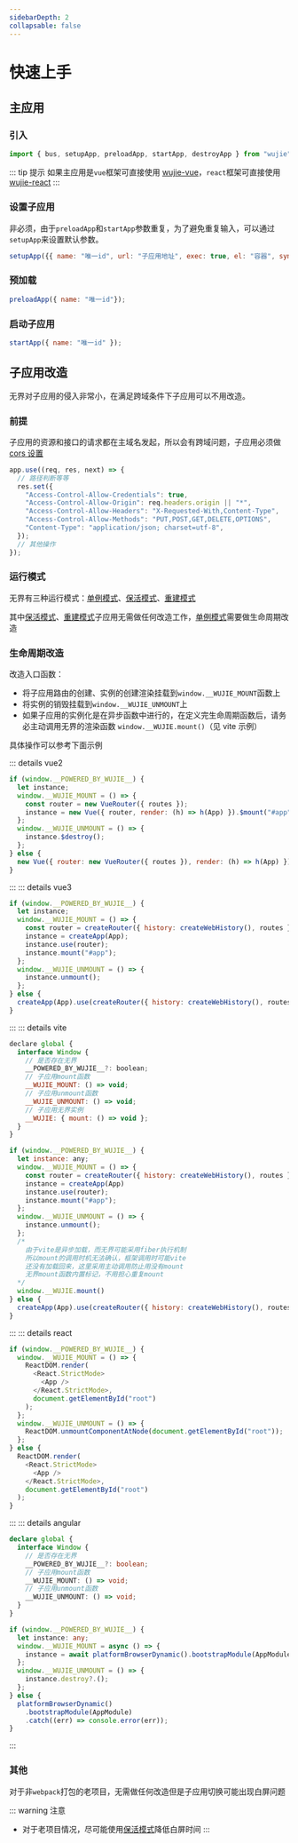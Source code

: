 ```yaml
---
sidebarDepth: 2
collapsable: false
---
```


# 快速上手

## 主应用

### 引入

```javascript
import { bus, setupApp, preloadApp, startApp, destroyApp } from "wujie";
```

::: tip 提示
如果主应用是`vue`框架可直接使用 [wujie-vue](/pack/)，`react`框架可直接使用 [wujie-react](/pack/react.html)
:::

### 设置子应用
非必须，由于`preloadApp`和`startApp`参数重复，为了避免重复输入，可以通过`setupApp`来设置默认参数。

```javascript
setupApp({{ name: "唯一id", url: "子应用地址", exec: true, el: "容器", sync: true }})
```

### 预加载

```javascript
preloadApp({ name: "唯一id"});
```

### 启动子应用

```javascript
startApp({ name: "唯一id" });
```

## 子应用改造

无界对子应用的侵入非常小，在满足跨域条件下子应用可以不用改造。

### 前提

子应用的资源和接口的请求都在主域名发起，所以会有跨域问题，子应用必须做[cors 设置](https://developer.mozilla.org/zh-CN/docs/Web/HTTP/CORS)

```javascript
app.use((req, res, next) => {
  // 路径判断等等
  res.set({
    "Access-Control-Allow-Credentials": true,
    "Access-Control-Allow-Origin": req.headers.origin || "*",
    "Access-Control-Allow-Headers": "X-Requested-With,Content-Type",
    "Access-Control-Allow-Methods": "PUT,POST,GET,DELETE,OPTIONS",
    "Content-Type": "application/json; charset=utf-8",
  });
  // 其他操作
});
```

### 运行模式

无界有三种运行模式：[单例模式](/guide/mode.html#单例模式)、[保活模式](/guide/mode.html#保活模式)、[重建模式](/guide/mode.html#重建模式)

其中[保活模式](/guide/mode.html#保活模式)、[重建模式](/guide/mode.html#重建模式)子应用无需做任何改造工作，[单例模式](/guide/mode.html#单例模式)需要做生命周期改造


### 生命周期改造
改造入口函数：

- 将子应用路由的创建、实例的创建渲染挂载到`window.__WUJIE_MOUNT`函数上
- 将实例的销毁挂载到`window.__WUJIE_UNMOUNT`上
- 如果子应用的实例化是在异步函数中进行的，在定义完生命周期函数后，请务必主动调用无界的渲染函数 `window.__WUJIE.mount()`（见 vite 示例）

具体操作可以参考下面示例

::: details vue2

```javascript
if (window.__POWERED_BY_WUJIE__) {
  let instance;
  window.__WUJIE_MOUNT = () => {
    const router = new VueRouter({ routes });
    instance = new Vue({ router, render: (h) => h(App) }).$mount("#app");
  };
  window.__WUJIE_UNMOUNT = () => {
    instance.$destroy();
  };
} else {
  new Vue({ router: new VueRouter({ routes }), render: (h) => h(App) }).$mount("#app");
}
```

:::
::: details vue3

```javascript
if (window.__POWERED_BY_WUJIE__) {
  let instance;
  window.__WUJIE_MOUNT = () => {
    const router = createRouter({ history: createWebHistory(), routes });
    instance = createApp(App);
    instance.use(router);
    instance.mount("#app");
  };
  window.__WUJIE_UNMOUNT = () => {
    instance.unmount();
  };
} else {
  createApp(App).use(createRouter({ history: createWebHistory(), routes })).mount("#app");
}
```

:::
::: details vite

```javascript
declare global {
  interface Window {
    // 是否存在无界
    __POWERED_BY_WUJIE__?: boolean;
    // 子应用mount函数
    __WUJIE_MOUNT: () => void;
    // 子应用unmount函数
    __WUJIE_UNMOUNT: () => void;
    // 子应用无界实例
    __WUJIE: { mount: () => void };
  }
}

if (window.__POWERED_BY_WUJIE__) {
  let instance: any;
  window.__WUJIE_MOUNT = () => {
    const router = createRouter({ history: createWebHistory(), routes });
    instance = createApp(App)
    instance.use(router);
    instance.mount("#app");
  };
  window.__WUJIE_UNMOUNT = () => {
    instance.unmount();
  };
  /*
    由于vite是异步加载，而无界可能采用fiber执行机制
    所以mount的调用时机无法确认，框架调用时可能vite
    还没有加载回来，这里采用主动调用防止用没有mount
    无界mount函数内置标记，不用担心重复mount
  */
  window.__WUJIE.mount()
} else {
  createApp(App).use(createRouter({ history: createWebHistory(), routes })).mount("#app");
}

```

:::
::: details react

```javascript
if (window.__POWERED_BY_WUJIE__) {
  window.__WUJIE_MOUNT = () => {
    ReactDOM.render(
      <React.StrictMode>
        <App />
      </React.StrictMode>,
      document.getElementById("root")
    );
  };
  window.__WUJIE_UNMOUNT = () => {
    ReactDOM.unmountComponentAtNode(document.getElementById("root"));
  };
} else {
  ReactDOM.render(
    <React.StrictMode>
      <App />
    </React.StrictMode>,
    document.getElementById("root")
  );
}
```

:::
::: details angular

```typescript
declare global {
  interface Window {
    // 是否存在无界
    __POWERED_BY_WUJIE__?: boolean;
    // 子应用mount函数
    __WUJIE_MOUNT: () => void;
    // 子应用unmount函数
    __WUJIE_UNMOUNT: () => void;
  }
}

if (window.__POWERED_BY_WUJIE__) {
  let instance: any;
  window.__WUJIE_MOUNT = async () => {
    instance = await platformBrowserDynamic().bootstrapModule(AppModule);
  };
  window.__WUJIE_UNMOUNT = () => {
    instance.destroy?.();
  };
} else {
  platformBrowserDynamic()
    .bootstrapModule(AppModule)
    .catch((err) => console.error(err));
}
```

:::

### 其他

对于非`webpack`打包的老项目，无需做任何改造但是子应用切换可能出现白屏问题

::: warning 注意

- 对于老项目情况，尽可能使用[保活模式](/guide/mode.html#保活模式)降低白屏时间
  :::
